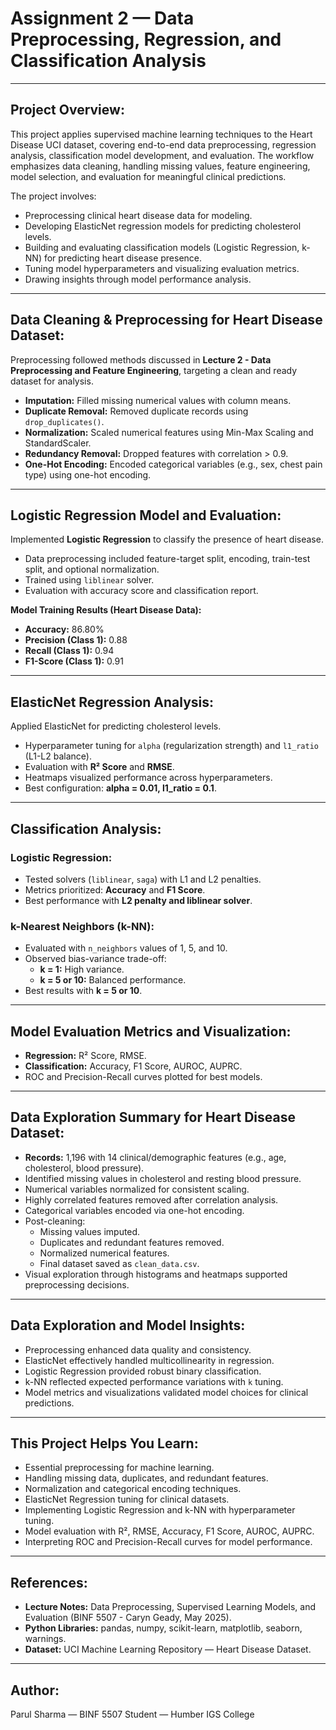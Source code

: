# Assignment 2 — Data Preprocessing, Regression, and Classification Analysis

---

## Project Overview:

This project applies supervised machine learning techniques to the Heart Disease UCI dataset, covering end-to-end data preprocessing, regression analysis, classification model development, and evaluation. The workflow emphasizes data cleaning, handling missing values, feature engineering, model selection, and evaluation for meaningful clinical predictions.

The project involves:
- Preprocessing clinical heart disease data for modeling.
- Developing ElasticNet regression models for predicting cholesterol levels.
- Building and evaluating classification models (Logistic Regression, k-NN) for predicting heart disease presence.
- Tuning model hyperparameters and visualizing evaluation metrics.
- Drawing insights through model performance analysis.

---

## Data Cleaning & Preprocessing for Heart Disease Dataset:

Preprocessing followed methods discussed in **Lecture 2 - Data Preprocessing and Feature Engineering**, targeting a clean and ready dataset for analysis.

- **Imputation:** Filled missing numerical values with column means.
- **Duplicate Removal:** Removed duplicate records using `drop_duplicates()`.
- **Normalization:** Scaled numerical features using Min-Max Scaling and StandardScaler.
- **Redundancy Removal:** Dropped features with correlation > 0.9.
- **One-Hot Encoding:** Encoded categorical variables (e.g., sex, chest pain type) using one-hot encoding.

---

## Logistic Regression Model and Evaluation:

Implemented **Logistic Regression** to classify the presence of heart disease.

- Data preprocessing included feature-target split, encoding, train-test split, and optional normalization.
- Trained using `liblinear` solver.
- Evaluation with accuracy score and classification report.

**Model Training Results (Heart Disease Data):**
- **Accuracy:** 86.80%
- **Precision (Class 1):** 0.88
- **Recall (Class 1):** 0.94
- **F1-Score (Class 1):** 0.91

---

## ElasticNet Regression Analysis:

Applied ElasticNet for predicting cholesterol levels.

- Hyperparameter tuning for `alpha` (regularization strength) and `l1_ratio` (L1-L2 balance).
- Evaluation with **R² Score** and **RMSE**.
- Heatmaps visualized performance across hyperparameters.
- Best configuration: **alpha = 0.01, l1_ratio = 0.1**.

---

## Classification Analysis:

### Logistic Regression:
- Tested solvers (`liblinear`, `saga`) with L1 and L2 penalties.
- Metrics prioritized: **Accuracy** and **F1 Score**.
- Best performance with **L2 penalty and liblinear solver**.

### k-Nearest Neighbors (k-NN):
- Evaluated with `n_neighbors` values of 1, 5, and 10.
- Observed bias-variance trade-off:
  - **k = 1:** High variance.
  - **k = 5 or 10:** Balanced performance.
- Best results with **k = 5 or 10**.

---

## Model Evaluation Metrics and Visualization:
- **Regression:** R² Score, RMSE.
- **Classification:** Accuracy, F1 Score, AUROC, AUPRC.
- ROC and Precision-Recall curves plotted for best models.

---

## Data Exploration Summary for Heart Disease Dataset:

- **Records:** 1,196 with 14 clinical/demographic features (e.g., age, cholesterol, blood pressure).
- Identified missing values in cholesterol and resting blood pressure.
- Numerical variables normalized for consistent scaling.
- Highly correlated features removed after correlation analysis.
- Categorical variables encoded via one-hot encoding.
- Post-cleaning:
  - Missing values imputed.
  - Duplicates and redundant features removed.
  - Normalized numerical features.
  - Final dataset saved as `clean_data.csv`.
- Visual exploration through histograms and heatmaps supported preprocessing decisions.

---

## Data Exploration and Model Insights:

- Preprocessing enhanced data quality and consistency.
- ElasticNet effectively handled multicollinearity in regression.
- Logistic Regression provided robust binary classification.
- k-NN reflected expected performance variations with `k` tuning.
- Model metrics and visualizations validated model choices for clinical predictions.

---

## This Project Helps You Learn:

- Essential preprocessing for machine learning.
- Handling missing data, duplicates, and redundant features.
- Normalization and categorical encoding techniques.
- ElasticNet Regression tuning for clinical datasets.
- Implementing Logistic Regression and k-NN with hyperparameter tuning.
- Model evaluation with R², RMSE, Accuracy, F1 Score, AUROC, AUPRC.
- Interpreting ROC and Precision-Recall curves for model performance.

---

## References:

- **Lecture Notes:** Data Preprocessing, Supervised Learning Models, and Evaluation (BINF 5507 - Caryn Geady, May 2025).
- **Python Libraries:** pandas, numpy, scikit-learn, matplotlib, seaborn, warnings.
- **Dataset:** UCI Machine Learning Repository — Heart Disease Dataset.

---

## Author:
Parul Sharma — BINF 5507 Student — Humber IGS College
